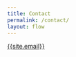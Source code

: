 ```yaml
---
title: Contact
permalink: /contact/
layout: flow
---
```

<div class="col-xs-12 text-center m-b-40">
    <a class="btn btn-primary" href="mailto:{{site.email}}?subject=Morello-project.org - Contact">
        {{site.email}}
    </a>
</div>
